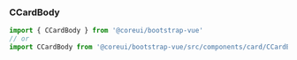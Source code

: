 ### CCardBody

```jsx
import { CCardBody } from '@coreui/bootstrap-vue'
// or
import CCardBody from '@coreui/bootstrap-vue/src/components/card/CCardBody'
```

